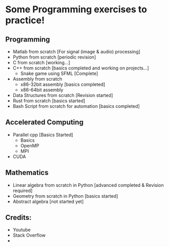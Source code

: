 # Some Programming exercises to practice!

## Programming
- Matlab from scratch [For signal (image & audio) processing]
- Python from scratch [periodic revision]
- C from scratch [working...]
- C++ from scratch [basics completed and working on projects...]
    - Snake game using SFML [Complete]
- Assembly from scratch
    - x86-32bit assembly [basics completed]
    - x86-64bit assembly
- Data Structures from scratch [Revision started]
- Rust from scratch [basics started]
- Bash Script from scratch for automation [basics completed]

## Accelerated Computing
- Parallel cpp [Basics Started]
    - Basics  
    - OpenMP
    - MPI
- CUDA 

## Mathematics 
- Linear algebra from scratch in Python [advanced completed & Revision required]
- Geometry from scratch in Python [basics started]
- Abstract algebra [not started yet]




## Credits:
- Youtube
- Stack Overflow
- 
